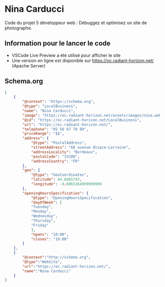# Nina Carducci

Code du projet 5 développeur web : Débuggez et optimisez un site de photographe.

## Information pour le lancer le code

 - VSCode Live Preview a été utilisé pour afficher le site
 - Une version en ligne est disponible sur https://oc.radiant-horizon.net/ (Apache Server)

## Schema.org

```json
[
    {
        "@context": "https://schema.org",
        "@type": "LocalBusiness",
        "name": "Nina Carducci",
        "image": "https://oc.radiant-horizon.net/assets/images/nina.webp",
        "@id": "https://oc.radiant-horizon.net/LocalBusiness",
        "url": "https://oc.radiant-horizon.net/",
        "telephone": "05 56 67 78 89",
        "priceRange": "$$",
        "address": {
            "@type": "PostalAddress",
            "streetAddress": "68 avenue Alsace-Lorraine",
            "addressLocality": "Bordeaux",
            "postalCode": "33200",
            "addressCountry": "FR"
        },
        "geo": {
            "@type": "GeoCoordinates",
            "latitude": 44.8465743,
            "longitude": -0.6065364999999999
        },
        "openingHoursSpecification": {
            "@type": "OpeningHoursSpecification",
            "dayOfWeek": [
            "Tuesday",
            "Monday",
            "Wednesday",
            "Thursday",
            "Friday"
            ],
            "opens": "10:00",
            "closes": "19:00"
        }
    },
    {
        "@context":"http://schema.org",
        "@type":"WebSite",
        "url":"https://oc.radiant-horizon.net/",
        "name":"Nina Carducci"
    }
]
```
